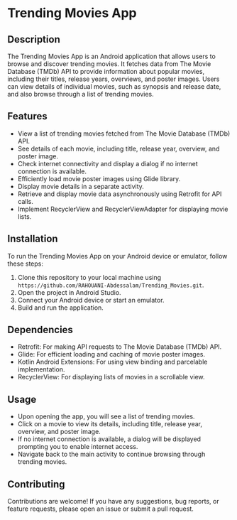 # Trending Movies App

## Description

The Trending Movies App is an Android application that allows users to browse and discover trending movies. It fetches data from The Movie Database (TMDb) API to provide information about popular movies, including their titles, release years, overviews, and poster images. Users can view details of individual movies, such as synopsis and release date, and also browse through a list of trending movies.

## Features

- View a list of trending movies fetched from The Movie Database (TMDb) API.
- See details of each movie, including title, release year, overview, and poster image.
- Check internet connectivity and display a dialog if no internet connection is available.
- Efficiently load movie poster images using Glide library.
- Display movie details in a separate activity.
- Retrieve and display movie data asynchronously using Retrofit for API calls.
- Implement RecyclerView and RecyclerViewAdapter for displaying movie lists.

## Installation

To run the Trending Movies App on your Android device or emulator, follow these steps:

1. Clone this repository to your local machine using `https://github.com/RAHOUANI-Abdessalam/Trending_Movies.git`.
2. Open the project in Android Studio.
3. Connect your Android device or start an emulator.
4. Build and run the application.

## Dependencies

- Retrofit: For making API requests to The Movie Database (TMDb) API.
- Glide: For efficient loading and caching of movie poster images.
- Kotlin Android Extensions: For using view binding and parcelable implementation.
- RecyclerView: For displaying lists of movies in a scrollable view.

## Usage

- Upon opening the app, you will see a list of trending movies.
- Click on a movie to view its details, including title, release year, overview, and poster image.
- If no internet connection is available, a dialog will be displayed prompting you to enable internet access.
- Navigate back to the main activity to continue browsing through trending movies.

## Contributing

Contributions are welcome! If you have any suggestions, bug reports, or feature requests, please open an issue or submit a pull request.
